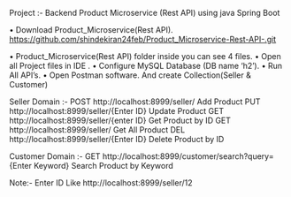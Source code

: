 Project :- Backend Product Microservice (Rest API) using java Spring Boot

•	Download  Product_Microservice(Rest API). https://github.com/shindekiran24feb/Product_Microservice-Rest-API-.git

•	Product_Microservice(Rest API) folder inside you can see 4 files.
•	Open all Project files in IDE .
•	Configure MySQL Database (DB name  ‘h2’).
•	Run All API’s.
•	Open Postman software. And create Collection(Seller & Customer)
 
 Seller Domain :-
POST	http://localhost:8999/seller/	Add Product
PUT	http://localhost:8999/seller/{Enter ID}
Update Product
GET	http://localhost:8999/seller/{enter ID}
Get Product by ID
GET	http://localhost:8999/seller/	Get All Product
DEL	http://localhost:8999/seller/{Enter ID}
Delete Product by ID

Customer Domain :-
GET	http://localhost:8999/customer/search?query= {Enter Keyword}
Search Product by Keyword

Note:- Enter ID Like http://localhost:8999/seller/12 

